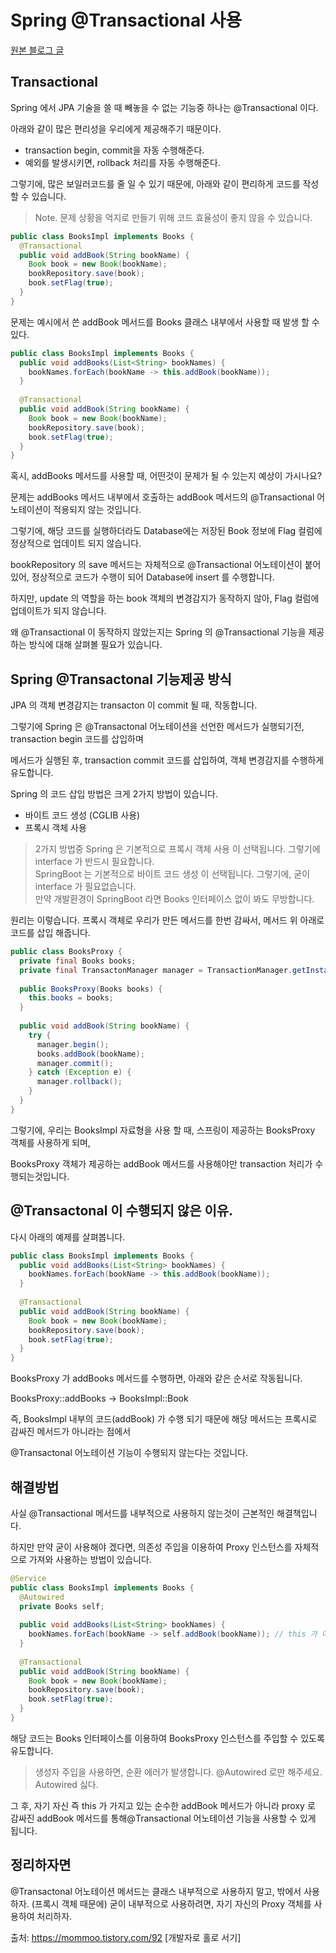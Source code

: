 # Spring @Transactional 사용

[원본 블로그 글](https://mommoo.tistory.com/92)

## Transactional

Spring 에서 JPA 기술을 쓸 때 빼놓을 수 없는 기능중 하나는 @Transactional 이다.

아래와 같이 많은 편리성을 우리에게 제공해주기 때문이다.

- transaction begin, commit을 자동 수행해준다.
- 예외를 발생시키면, rollback 처리를 자동 수행해준다.

그렇기에, 많은 보일러코드를 줄 일 수 있기 때문에, 아래와 같이 편리하게 코드를 작성할 수 있습니다.

> Note. 문제 상황을 억지로 만들기 위해 코드 효율성이 좋지 않을 수 있습니다.

```Java
public class BooksImpl implements Books {
  @Transactional
  public void addBook(String bookName) {
    Book book = new Book(bookName);
    bookRepository.save(book);
    book.setFlag(true);
  }
}
```

문제는 예시에서 쓴 addBook 메서드를 Books 클래스 내부에서 사용할 때 발생 할 수 있다.

```Java
public class BooksImpl implements Books {
  public void addBooks(List<String> bookNames) {
    bookNames.forEach(bookName -> this.addBook(bookName));
  }
  
  @Transactional
  public void addBook(String bookName) {
    Book book = new Book(bookName);
    bookRepository.save(book);
    book.setFlag(true);
  }
}
```

혹시, addBooks 메서드를 사용할 때, 어떤것이 문제가 될 수 있는지 예상이 가시나요?

문제는 addBooks 메서드 내부에서 호출하는 addBook 메서드의 @Transactional 어노테이션이 적용되지 않는 것입니다.

그렇기에, 해당 코드를 실행하더라도 Database에는 저장된 Book 정보에 Flag 컬럼에 정상적으로 업데이트 되지 않습니다.

bookRepository 의 save 메서드는 자체적으로 @Transactional 어노테이션이 붙어있어, 정상적으로 코드가 수행이 되어 Database에 insert 를 수행합니다.

하지만, update 의 역할을 하는 book 객체의 변경감지가 동작하지 않아, Flag 컬럼에 업데이트가 되지 않습니다.

왜 @Transactional 이 동작하지 않았는지는 Spring 의 @Transactional 기능을 제공하는 방식에 대해 살펴볼 필요가 있습니다.

## Spring @Transactonal 기능제공 방식

JPA 의 객체 변경감지는 transacton 이 commit 될 때, 작동합니다.

그렇기에 Spring 은 @Transactonal 어노테이션을 선언한 메서드가 실행되기전, transaction begin 코드를 삽입하며

메서드가 실행된 후, transaction commit 코드를 삽입하여, 객체 변경감지를 수행하게 유도합니다.

Spring 의 코드 삽입 방법은 크게 2가지 방법이 있습니다.

- 바이트 코드 생성 (CGLIB 사용)
- 프록시 객체 사용

> 2가지 방법중 Spring 은 기본적으로 프록시 객체 사용 이 선택됩니다. 그렇기에 interface 가 반드시 필요합니다.  
> SpringBoot 는 기본적으로 바이트 코드 생성 이 선택됩니다. 그렇기에, 굳이 interface 가 필요없습니다.  
> 만약 개발환경이 SpringBoot 라면 Books 인터페이스 없이 봐도 무방합니다.


원리는 이렇습니다. 프록시 객체로 우리가 만든 메서드를 한번 감싸서, 메서드 위 아래로 코드를 삽입 해줍니다.

```Java
public class BooksProxy {
  private final Books books;
  private final TransactonManager manager = TransactionManager.getInstance();
  
  public BooksProxy(Books books) {
    this.books = books;
  }
  
  public void addBook(String bookName) {
    try {
      manager.begin();
      books.addBook(bookName);
      manager.commit();
    } catch (Exception e) {
      manager.rollback();
    }
  }
}
```

그렇기에, 우리는 BooksImpl 자료형을 사용 할 때, 스프링이 제공하는 BooksProxy 객체를 사용하게 되며,

BooksProxy 객체가 제공하는 addBook 메서드를 사용해야만 transaction 처리가 수행되는것입니다.


## @Transactonal 이 수행되지 않은 이유.

다시 아래의 예제를 살펴봅니다.

```Java
public class BooksImpl implements Books {
  public void addBooks(List<String> bookNames) {
    bookNames.forEach(bookName -> this.addBook(bookName));
  }
  
  @Transactional
  public void addBook(String bookName) {
    Book book = new Book(bookName);
    bookRepository.save(book);
    book.setFlag(true);
  }
}
```

BooksProxy 가 addBooks 메서드를 수행하면, 아래와 같은 순서로 작동됩니다.

BooksProxy::addBooks -> BooksImpl::Book

즉, BooksImpl 내부의 코드(addBook) 가 수행 되기 때문에 해당 메서드는 프록시로 감싸진 메서드가 아니라는 점에서

@Transactonal 어노테이션 기능이 수행되지 않는다는 것입니다.

## 해결방법

사실 @Transactional 메서드를 내부적으로 사용하지 않는것이 근본적인 해결책입니다.

하지만 만약 굳이 사용해야 겠다면, 의존성 주입을 이용하여 Proxy 인스턴스를 자체적으로 가져와 사용하는 방법이 있습니다.

```Java
@Service
public class BooksImpl implements Books {
  @Autowired
  private Books self;
  
  public void addBooks(List<String> bookNames) {
    bookNames.forEach(bookName -> self.addBook(bookName)); // this 가 아닌 변수 self 로
  }
  
  @Transactional
  public void addBook(String bookName) {
    Book book = new Book(bookName);
    bookRepository.save(book);
    book.setFlag(true);
  }
}
```

해당 코드는 Books 인터페이스를 이용하여 BooksProxy 인스턴스를 주입할 수 있도록 유도합니다.

> 생성자 주입을 사용하면, 순환 에러가 발생합니다. @Autowired 로만 해주세요. Autowired 싫다.

그 후, 자기 자신 즉 this 가 가지고 있는 순수한 addBook 메서드가 아니라 proxy 로 감싸진 addBook 메서드를 통해@Transactional 어노테이션 기능을 사용할 수 있게 됩니다.

## 정리하자면

@Transactonal 어노테이션 메서드는 클래스 내부적으로 사용하지 말고, 밖에서 사용하자. (프록시 객체 때문에)
굳이 내부적으로 사용하려면, 자기 자신의 Proxy 객체를 사용하여 처리하자.


출처: https://mommoo.tistory.com/92 [개발자로 홀로 서기]